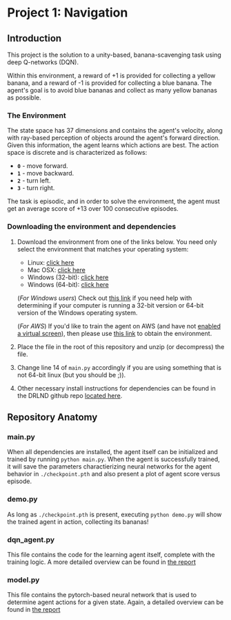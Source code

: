 # Project 1: Navigation

## Introduction

This project is the solution to a unity-based, banana-scavenging task using deep Q-networks (DQN).

Within this environment, a reward of +1 is provided for collecting a yellow banana, and a reward of -1 is provided for collecting a blue banana.
The agent's goal is to avoid blue bananas and collect as many yellow bananas as possible.

### The Environment
The state space has 37 dimensions and contains the agent's velocity, along with ray-based perception of objects around the agent's forward direction.
Given this information, the agent learns which actions are best.  The action space is discrete and is characterized as follows:
- **`0`** - move forward.
- **`1`** - move backward.
- **`2`** - turn left.
- **`3`** - turn right.

The task is episodic, and in order to solve the environment, the agent must get an average score of +13 over 100 consecutive episodes.

### Downloading the environment and dependencies

1. Download the environment from one of the links below.  You need only select the environment that matches your operating system:
    - Linux: [click here](https://s3-us-west-1.amazonaws.com/udacity-drlnd/P1/Banana/Banana_Linux.zip)
    - Mac OSX: [click here](https://s3-us-west-1.amazonaws.com/udacity-drlnd/P1/Banana/Banana.app.zip)
    - Windows (32-bit): [click here](https://s3-us-west-1.amazonaws.com/udacity-drlnd/P1/Banana/Banana_Windows_x86.zip)
    - Windows (64-bit): [click here](https://s3-us-west-1.amazonaws.com/udacity-drlnd/P1/Banana/Banana_Windows_x86_64.zip)

    (_For Windows users_) Check out [this link](https://support.microsoft.com/en-us/help/827218/how-to-determine-whether-a-computer-is-running-a-32-bit-version-or-64) if you need help with determining if your computer is running a 32-bit version or 64-bit version of the Windows operating system.

    (_For AWS_) If you'd like to train the agent on AWS (and have not [enabled a virtual screen](https://github.com/Unity-Technologies/ml-agents/blob/master/docs/Training-on-Amazon-Web-Service.md)), then please use [this link](https://s3-us-west-1.amazonaws.com/udacity-drlnd/P1/Banana/Banana_Linux_NoVis.zip) to obtain the environment.

2. Place the file in the root of this repository and unzip (or decompress) the file.

3. Change line 14 of `main.py` accordingly if you are using something that is not 64-bit linux (but you should be ;)).

4. Other necessary install instructions for dependencies can be found in the DRLND github repo [located here](https://github.com/udacity/Value-based-methods#dependencies).

## Repository Anatomy

### main.py
When all dependencies are installed, the agent itself can be initialized and trained by running `python main.py`.  When the agent is successfully trained, it will save the parameters charactierizing neural networks for the agent behavior in `./checkpoint.pth` and also present a plot of agent score versus episode.

### demo.py
As long as `./checkpoint.pth` is present, executing `python demo.py` will show the trained agent in action, collecting its bananas!

### dqn_agent.py
This file contains the code for the learning agent itself, complete with the training logic.  A more detailed overview can be found in [the report](Report.md)

### model.py
This file contains the pytorch-based neural network that is used to determine agent actions for a given state.  Again, a detailed overview can be found in [the report](Report.md)
